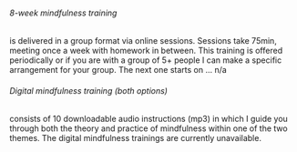 ###### 8-week mindfulness training
is delivered in a group format via online sessions. Sessions take 75min, meeting once a week with homework in between. This training is offered periodically or if you are with a group of 5+ people I can make a specific arrangement for your group. The next one starts on ... n/a

###### Digital mindfulness training (both options)
consists of 10 downloadable audio instructions (mp3) in which I guide you through both the theory and practice of mindfulness within one of the two themes. The digital mindfulness trainings are currently unavailable.
